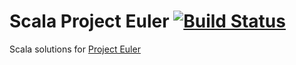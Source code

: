 
# Scala Project Euler [![Build Status](https://travis-ci.org/danbroooks/scala-project-euler.svg?branch=master)](https://travis-ci.org/danbroooks/scala-project-euler)

Scala solutions for [Project Euler](https://projecteuler.net/)
